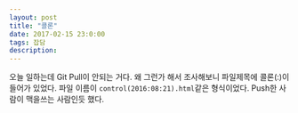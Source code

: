 ```yaml
---
layout: post
title: "콜론"
date: 2017-02-15 23:0:00
tags: 잡담
description: 
---
```


오늘 일하는데 Git Pull이 안되는 거다. 왜 그런가 해서 조사해보니
파일제목에 콜론(:)이 들어가 있었다. 파일 이름이 `control(2016:08:21).html`같은 형식이었다.
Push한 사람이 맥을쓰는 사람인듯 했다.